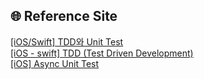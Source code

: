 ## 🌐 Reference Site
[[iOS/Swift] TDD와 Unit Test](https://leeari95.tistory.com/60)   
[[iOS - swift] TDD (Test Driven Development)](https://ios-development.tistory.com/336)   
[[iOS] Async Unit Test](https://velog.io/@p_ssungnni/iOS-Async-Unit-Test)   
